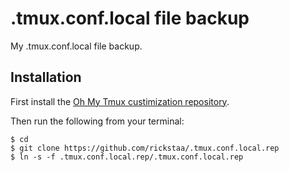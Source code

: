 .tmux.conf.local file backup
=====

My .tmux.conf.local file backup.

Installation
------------



First install the [Oh My Tmux custimization repository](https://github.com/gpakosz/.tmux).

Then run the following from your terminal:

```
$ cd
$ git clone https://github.com/rickstaa/.tmux.conf.local.rep
$ ln -s -f .tmux.conf.local.rep/.tmux.conf.local.rep
```
